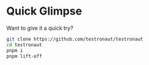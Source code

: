 # Quick Glimpse

Want to give it a quick try?

```sh
git clone https://github.com/testronaut/testronaut
cd testronaut
pnpm i
pnpm lift-off
```
